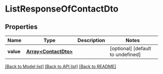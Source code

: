 # ListResponseOfContactDto

## Properties
Name | Type | Description | Notes
---- | ---- | ----------- | -----
**value** | [**Array&lt;ContactDto&gt;**](ContactDto.md) |  | [optional] [default to undefined]


[[Back to Model list]](README.md#documentation-for-models) [[Back to API list]](README.md#documentation-for-api-endpoints) [[Back to README]](README.md)

